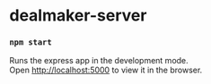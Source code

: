 # dealmaker-server

### `npm start`

Runs the express app in the development mode.\
Open [http://localhost:5000](http://localhost:5000) to view it in the browser.
